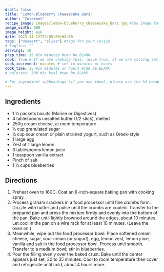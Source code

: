 ```yaml
---
draft: false
title: "Lemon-Blueberry Cheesecake Bars"
author: "Internet"
recipe_image: images/lemon-blueberry_cheesecake_bars.jpg #The image for your recipe
image_width: 600
image_height: 416
date: 2023-11-12T22:05:03+02:00
tags: ["dessert", "slice"] #tags for your recipe
# tagline: ""
servings: 10
prep_time: 15 #in minutes #can be BLANK
cook: true # If we are cooking this, leave true, if we are cooling set to false
cook_increment: minutes # set to minutes or hours
cook_time: 35 #in minutes or hours #can be BLANK
# calories: 300 #in kcal #can be BLANK

# For ingredient subheadings (if you use them), please use the h4 header.  For print view I have those elements targeted
---
```



## Ingredients

- 1 ½ packets bicuits (Mariee or Digestives)
- 4 tablespoons unsalted butter (1/2 stick), melted
- 250g cream cheese, at room temperature
- ¼ cup granulated sugar
- ¼ cup sour cream or plain strained yogurt, such as Greek-style
- 1 large egg
- Zest of 1 large lemon
- 3 tablespoons lemon juice
- 1 teaspoon vanilla extract
- Pinch of salt
- 1 ½ cups blueberries

## Directions

1. Preheat oven to 160C. Coat an 8-inch-square baking pan with cooking spray.
2. Process graham crackers in a food processor until fine crumbs form. Drizzle with butter and pulse until the crumbs are coated. Transfer to the prepared pan and press the mixture firmly and evenly into the bottom of the pan. Bake until lightly browned around the edges, about 10 minutes. Let cool in the pan on a wire rack for at least 10 minutes. (Leave the oven on.)
3. Meanwhile, wipe out the food processor bowl. Place softened cream cheese, sugar, sour cream (or yogurt), egg, lemon zest, lemon juice, vanilla and salt in the food processor bowl. Process until smooth. Transfer to a medium bowl; stir in blueberries.
4. Pour the filling evenly over the baked crust. Bake until the center appears just set, 30 to 35 minutes. Cool to room temperature then cover and refrigerate until cold, about 4 hours more.